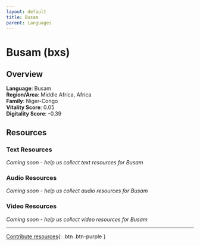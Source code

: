```yaml
---
layout: default
title: Busam
parent: Languages
---
```


# Busam (bxs)

## Overview

**Language**: Busam  
**Region/Area**: Middle Africa, Africa  
**Family**: Niger-Congo  
**Vitality Score**: 0.05  
**Digitality Score**: -0.39  

## Resources

### Text Resources
*Coming soon - help us collect text resources for Busam*

### Audio Resources
*Coming soon - help us collect audio resources for Busam*

### Video Resources
*Coming soon - help us collect video resources for Busam*

---

[Contribute resources](https://fairtrain.github.io/){: .btn .btn-purple }
